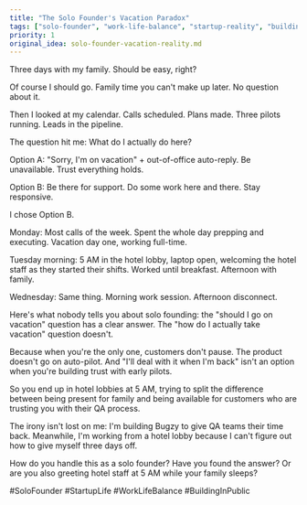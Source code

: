 ```yaml
---
title: "The Solo Founder's Vacation Paradox"
tags: ["solo-founder", "work-life-balance", "startup-reality", "building-in-public"]
priority: 1
original_idea: solo-founder-vacation-reality.md
---
```


Three days with my family. Should be easy, right?

Of course I should go. Family time you can't make up later. No question about it.

Then I looked at my calendar. Calls scheduled. Plans made. Three pilots running. Leads in the pipeline.

The question hit me: What do I actually do here?

Option A: "Sorry, I'm on vacation" + out-of-office auto-reply. Be unavailable. Trust everything holds.

Option B: Be there for support. Do some work here and there. Stay responsive.

I chose Option B.

Monday: Most calls of the week. Spent the whole day prepping and executing. Vacation day one, working full-time.

Tuesday morning: 5 AM in the hotel lobby, laptop open, welcoming the hotel staff as they started their shifts. Worked until breakfast. Afternoon with family.

Wednesday: Same thing. Morning work session. Afternoon disconnect.

Here's what nobody tells you about solo founding: the "should I go on vacation" question has a clear answer. The "how do I actually take vacation" question doesn't.

Because when you're the only one, customers don't pause. The product doesn't go on auto-pilot. And "I'll deal with it when I'm back" isn't an option when you're building trust with early pilots.

So you end up in hotel lobbies at 5 AM, trying to split the difference between being present for family and being available for customers who are trusting you with their QA process.

The irony isn't lost on me: I'm building Bugzy to give QA teams their time back. Meanwhile, I'm working from a hotel lobby because I can't figure out how to give myself three days off.

How do you handle this as a solo founder? Have you found the answer? Or are you also greeting hotel staff at 5 AM while your family sleeps?

#SoloFounder #StartupLife #WorkLifeBalance #BuildingInPublic
